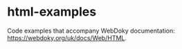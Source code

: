 # html-examples

Code examples that accompany WebDoky documentation: https://webdoky.org/uk/docs/Web/HTML.
